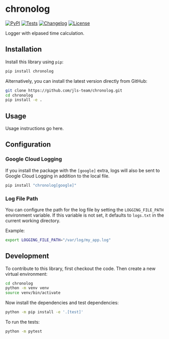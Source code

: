 # chronolog

[![PyPI](https://img.shields.io/pypi/v/chronolog.svg)](https://pypi.org/project/chronolog/)
[![Tests](https://github.com/jls-team/chronolog/actions/workflows/test.yml/badge.svg)](https://github.com/jls-team/chronolog/actions/workflows/test.yml)
[![Changelog](https://img.shields.io/github/v/release/jls-team/chronolog?include_prereleases&label=changelog)](https://github.com/jls-team/chronolog/releases)
[![License](https://img.shields.io/badge/license-Apache%202.0-blue.svg)](https://github.com/jls-team/chronolog/blob/main/LICENSE)

Logger with elpased time calculation.

## Installation

Install this library using `pip`:
```bash
pip install chronolog
```

Alternatively, you can install the latest version directly from GitHub:

```bash
git clone https://github.com/jls-team/chronolog.git
cd chronolog
pip install -e .
```
## Usage

Usage instructions go here.

## Configuration

### Google Cloud Logging

If you install the package with the `[google]` extra, logs will also be sent to Google Cloud Logging in addition to the local file.

```bash
pip install "chronolog[google]"
```

### Log File Path

You can configure the path for the log file by setting the `LOGGING_FILE_PATH` environment variable. If this variable is not set, it defaults to `logs.txt` in the current working directory.

Example:
```bash
export LOGGING_FILE_PATH="/var/log/my_app.log"
```

## Development

To contribute to this library, first checkout the code. Then create a new virtual environment:
```bash
cd chronolog
python -m venv venv
source venv/bin/activate
```
Now install the dependencies and test dependencies:
```bash
python -m pip install -e '.[test]'
```
To run the tests:
```bash
python -m pytest
```
